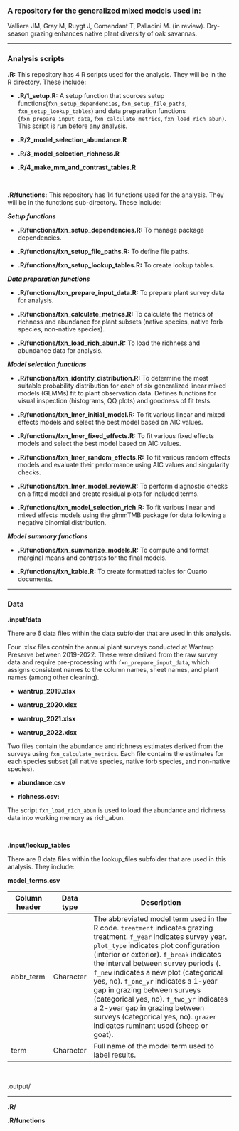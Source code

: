 ### A repository for the generalized mixed models used in:

Valliere JM, Gray M, Ruygt J, Comendant T, Palladini M. (in review). Dry-season grazing enhances native plant diversity of oak savannas.

------------------------------------------------------------------------

### Analysis scripts

**.R:** This repository has 4 R scripts used for the analysis. They will be in the R directory. These include:

-   **.R/1_setup.R:** A setup function that sources setup functions(`fxn_setup_dependencies`, `fxn_setup_file_paths`, `fxn_setup_lookup_tables`) and data preparation functions (`fxn_prepare_input_data`, `fxn_calculate_metrics`, `fxn_load_rich_abun)`. This script is run before any analysis.

-   **.R/2_model_selection_abundance.R**

-   **.R/3_model_selection_richness.R**

-   **.R/4_make_mm_and_contrast_tables.R**

<br>

**.R/functions:** This repository has 14 functions used for the analysis. They will be in the functions sub-directory. These include:

***Setup functions***

-   **.R/functions/fxn_setup_dependencies.R:** To manage package dependencies.

-   **.R/functions/fxn_setup_file_paths.R:** To define file paths.

-   **.R/functions/fxn_setup_lookup_tables.R:** To create lookup tables.

***Data preparation functions***

-   **.R/functions/fxn_prepare_input_data.R:** To prepare plant survey data for analysis.

-   **.R/functions/fxn_calculate_metrics.R:** To calculate the metrics of richness and abundance for plant subsets (native species, native forb species, non-native species).

-   **.R/functions/fxn_load_rich_abun.R:** To load the richness and abundance data for analysis.

***Model selection functions***

-   **.R/functions/fxn_identify_distribution.R:** To determine the most suitable probability distribution for each of six generalized linear mixed models (GLMMs) fit to plant observation data. Defines functions for visual inspection (histograms, QQ plots) and goodness of fit tests.

-   **.R/functions/fxn_lmer_initial_model.R:** To fit various linear and mixed effects models and select the best model based on AIC values.

-   **.R/functions/fxn_lmer_fixed_effects.R:** To fit various fixed effects models and select the best model based on AIC values.

-   **.R/functions/fxn_lmer_random_effects.R:** To fit various random effects models and evaluate their performance using AIC values and singularity checks.

-   **.R/functions/fxn_lmer_model_review.R:** To perform diagnostic checks on a fitted model and create residual plots for included terms.

-   **.R/functions/fxn_model_selection_rich.R:** To fit various linear and mixed effects models using the glmmTMB package for data following a negative binomial distribution.

***Model summary functions***

-   **.R/functions/fxn_summarize_models.R:** To compute and format marginal means and contrasts for the final models.

-   **.R/functions/fxn_kable.R:** To create formatted tables for Quarto documents.

------------------------------------------------------------------------

### **Data**

**.input/data**

There are 6 data files within the data subfolder that are used in this analysis.

Four .xlsx files contain the annual plant surveys conducted at Wantrup Preserve between 2019-2022. These were derived from the raw survey data and require pre-processing with `fxn_prepare_input_data`, which assigns consistent names to the column names, sheet names, and plant names (among other cleaning).

-   **wantrup_2019.xlsx**

-   **wantrup_2020.xlsx**

-   **wantrup_2021.xlsx**

-   **wantrup_2022.xlsx**

Two files contain the abundance and richness estimates derived from the surveys using `fxn_calculate_metrics`. Each file contains the estimates for each species subset (all native species, native forb species, and non-native species).

-   **abundance.csv**

-   **richness.csv:**

The script `fxn_load_rich_abun` is used to load the abundance and richness data into working memory as rich_abun.

<br>

**.input/lookup_tables**

There are 8 data files within the lookup_files subfolder that are used in this analysis. They include:

**model_terms.csv**

| Column header | Data type | Description |
|------------------|------------------|-------------------------------------|
| abbr_term | Character | The abbreviated model term used in the R code. `treatment` indicates grazing treatment. `f_year` indicates survey year. `plot_type` indicates plot configuration (interior or exterior). `f_break` indicates the interval between survey periods (. `f_new` indicates a new plot (categorical yes, no). `f_one_yr` indicates a 1-year gap in grazing between surveys (categorical yes, no). `f_two_yr` indicates a 2-year gap in grazing between surveys (categorical yes, no). `grazer` indicates ruminant used (sheep or goat). |
| term | Character | Full name of the model term used to label results. |

<br>

.output/

------------------------------------------------------------------------

**.R/**

**.R/functions**
